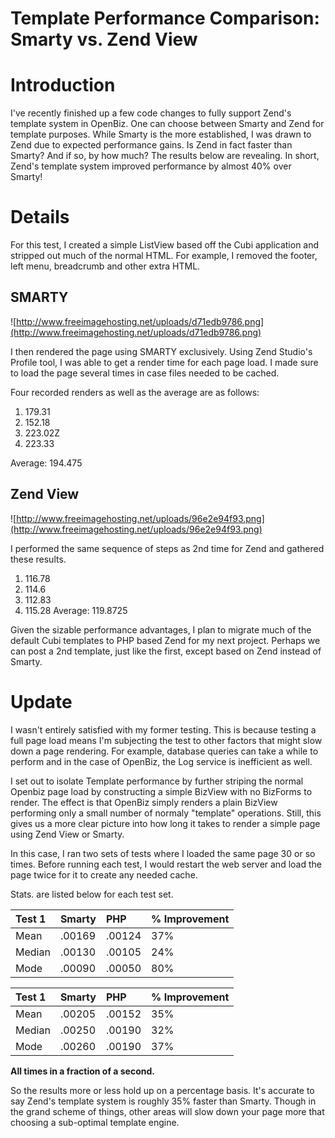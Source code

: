 # Template Performance Comparison: Smarty vs. Zend View #

# Introduction #

I've recently finished up a few code changes to fully support Zend's template system in OpenBiz.  One can choose between Smarty and Zend for template purposes.  While Smarty is the more established, I was drawn to Zend due to expected performance gains.  Is Zend in fact faster than Smarty?  And if so, by how much?  The results below are revealing.  In short, Zend's template system improved performance by almost 40% over Smarty!


# Details #

For this test, I created a simple ListView based off the Cubi application and stripped out much of the normal HTML.  For example, I removed the footer, left menu, breadcrumb and other extra HTML.

## SMARTY ##

![http://www.freeimagehosting.net/uploads/d71edb9786.png](http://www.freeimagehosting.net/uploads/d71edb9786.png)

I then rendered the page using SMARTY exclusively.  Using Zend Studio's Profile tool, I was able to get a render time for each page load.  I made sure to load the page several times in case files needed to be cached.

Four recorded renders as well as the average are as follows:
  1. 179.31
  1. 152.18
  1. 223.02Z
  1. 223.33

Average: 194.475

## Zend View ##

![http://www.freeimagehosting.net/uploads/96e2e94f93.png](http://www.freeimagehosting.net/uploads/96e2e94f93.png)

I performed the same sequence of steps as 2nd time for Zend and gathered these results.
  1. 116.78
  1. 114.6
  1. 112.83
  1. 115.28
Average: 119.8725

Given the sizable performance advantages, I plan to migrate much of the default Cubi templates to PHP based Zend for my next project.  Perhaps we can post a 2nd template, just like the first, except based on Zend instead of Smarty.

# Update #
I wasn't entirely satisfied with my former testing.  This is because testing a full page load means I'm subjecting the test to other factors that might slow down a page rendering.  For example, database queries can take a while to perform and in the case of OpenBiz, the Log service is inefficient as well.

I set out to isolate Template performance by further striping the normal Openbiz page load by constructing a simple BizView with no BizForms to render.  The effect is that OpenBiz simply renders a plain BizView performing only a small number of normaly "template" operations.  Still, this gives us a more clear picture into how long it takes to render a simple page using Zend View or Smarty.

In this case, I ran two sets of tests where I loaded the same page 30 or so times.  Before running each test, I would restart the web server and load the page twice for it to create any needed cache.

Stats. are listed below for each test set.

|Test 1|Smarty|PHP|% Improvement|
|:-----|:-----|:--|:------------|
|Mean|.00169|.00124|37%|
|Median|.00130|.00105|24%|
|Mode|.00090|.00050|80%|

|Test 1|Smarty|PHP|% Improvement|
|:-----|:-----|:--|:------------|
|Mean|.00205|.00152|35%|
|Median|.00250|.00190|32%|
|Mode|.00260|.00190|37%|

**All times in a fraction of a second.**


So the results more or less hold up on a percentage basis.  It's accurate to say Zend's template system is roughly 35% faster than Smarty.   Though in the grand scheme of things, other areas will slow down your page more that choosing a sub-optimal template engine.